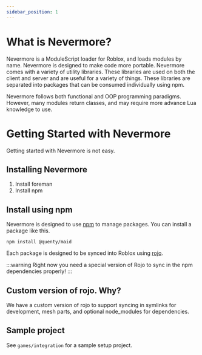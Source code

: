 ```yaml
---
sidebar_position: 1
---
```


# What is Nevermore?

Nevermore is a ModuleScript loader for Roblox, and loads modules by name. Nevermore is designed to make code more portable. Nevermore comes with a variety of utility libraries. These libraries are used on both the client and server and are useful for a variety of things. These libraries are separated into packages that can be consumed individually using npm.

Nevermore follows both functional and OOP programming paradigms. However, many modules return classes, and may require more advance Lua knowledge to use.

# Getting Started with Nevermore

Getting started with Nevermore is not easy. 

## Installing Nevermore

1. Install foreman
2. Install npm

## Install using npm
Nevermore is designed to use [npm](https://www.npmjs.com/) to manage packages. You can install a package like this.

```
npm install @quenty/maid
```

Each package is designed to be synced into Roblox using [rojo](https://rojo.space/).

:::warning
Right now you need a special version of Rojo to sync in the npm dependencies properly!
:::

## Custom version of rojo. Why?

We have a custom version of rojo to support syncing in symlinks for development, mesh parts, and optional node_modules for dependencies.

## Sample project

See `games/integration` for a sample setup project.